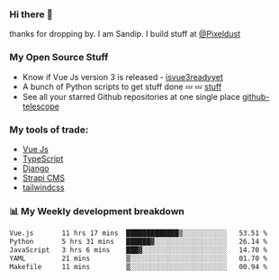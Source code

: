 ### Hi there 👋

thanks for dropping by.
I am Sandip. I build stuff at [@Pixeldust](github.com/pixeldust-in/)

###  **My Open Source Stuff**

 - Know if Vue Js version 3 is released -  [isvue3readyyet](https://github.com/sandiprb/isvue3readyyet)
 - A bunch of Python scripts to get stuff done 💤 💤 [stuff](https://github.com/sandiprb/stuff)
 - See all your starred Github repositories at one single place [github-telescope](https://github.com/sandiprb/github-telescope)



###  **My tools of trade:**
 - [Vue Js](https://github.com/vuejs/vue/)
 - [TypeScript](https://github.com/microsoft/TypeScript)
 - [Django](github.com/django/django)
 - [Strapi CMS](github.com/strapi/strapi)
 - [tailwindcss](https://github.com/tailwindlabs/tailwindcss)


###  📊 **My Weekly development breakdown**
<!--START_SECTION:waka-->

```txt
Vue.js       11 hrs 17 mins  █████████████▒░░░░░░░░░░░   53.51 %
Python       5 hrs 31 mins   ██████▓░░░░░░░░░░░░░░░░░░   26.14 %
JavaScript   3 hrs 6 mins    ███▓░░░░░░░░░░░░░░░░░░░░░   14.70 %
YAML         21 mins         ▒░░░░░░░░░░░░░░░░░░░░░░░░   01.70 %
Makefile     11 mins         ▒░░░░░░░░░░░░░░░░░░░░░░░░   00.94 %
```

<!--END_SECTION:waka-->
